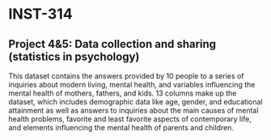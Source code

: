 # INST-314
## Project 4&amp;5: Data collection and sharing (statistics in psychology)
This dataset contains the answers provided by 10 people to a series of inquiries about modern living, mental health, and variables influencing the mental health of mothers, fathers, and kids. 13 columns make up the dataset, which includes demographic data like age, gender, and educational attainment as well as answers to inquiries about the main causes of mental health problems, favorite and least favorite aspects of contemporary life, and elements influencing the mental health of parents and children.
